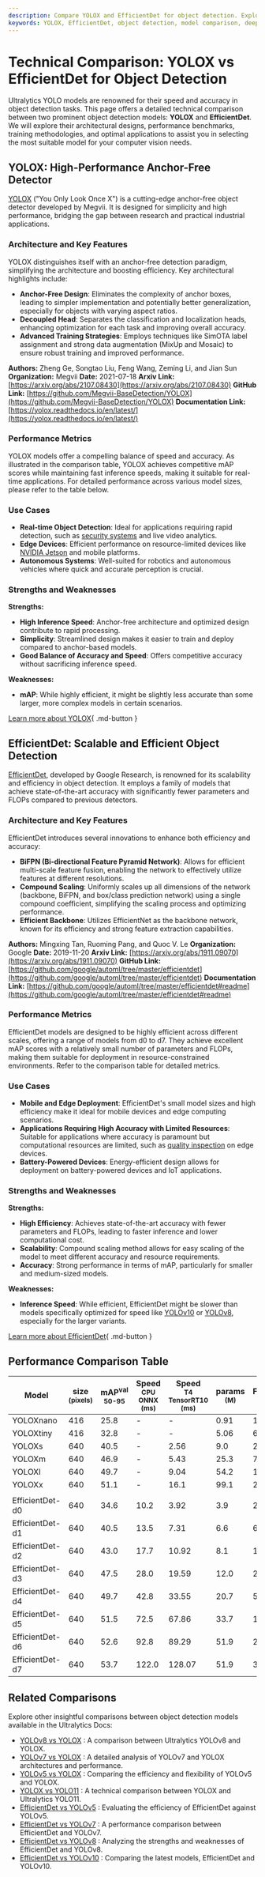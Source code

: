 ```yaml
---
description: Compare YOLOX and EfficientDet for object detection. Explore architecture, performance, and use cases to pick the best model for your needs.
keywords: YOLOX, EfficientDet, object detection, model comparison, deep learning, computer vision, performance benchmark, Ultralytics
---
```


# Technical Comparison: YOLOX vs EfficientDet for Object Detection

Ultralytics YOLO models are renowned for their speed and accuracy in object detection tasks. This page offers a detailed technical comparison between two prominent object detection models: **YOLOX** and **EfficientDet**. We will explore their architectural designs, performance benchmarks, training methodologies, and optimal applications to assist you in selecting the most suitable model for your computer vision needs.

<script async src="https://cdn.jsdelivr.net/npm/chart.js"></script>
<script defer src="../../javascript/benchmark.js"></script>

<canvas id="modelComparisonChart" width="1024" height="400" active-models='["YOLOX", "EfficientDet"]'></canvas>

## YOLOX: High-Performance Anchor-Free Detector

[YOLOX](https://arxiv.org/abs/2107.08430) ("You Only Look Once X") is a cutting-edge anchor-free object detector developed by Megvii. It is designed for simplicity and high performance, bridging the gap between research and practical industrial applications.

### Architecture and Key Features

YOLOX distinguishes itself with an anchor-free detection paradigm, simplifying the architecture and boosting efficiency. Key architectural highlights include:

- **Anchor-Free Design**: Eliminates the complexity of anchor boxes, leading to simpler implementation and potentially better generalization, especially for objects with varying aspect ratios.
- **Decoupled Head**: Separates the classification and localization heads, enhancing optimization for each task and improving overall accuracy.
- **Advanced Training Strategies**: Employs techniques like SimOTA label assignment and strong data augmentation (MixUp and Mosaic) to ensure robust training and improved performance.

**Authors:** Zheng Ge, Songtao Liu, Feng Wang, Zeming Li, and Jian Sun
**Organization:** Megvii
**Date:** 2021-07-18
**Arxiv Link:** [https://arxiv.org/abs/2107.08430](https://arxiv.org/abs/2107.08430)
**GitHub Link:** [https://github.com/Megvii-BaseDetection/YOLOX](https://github.com/Megvii-BaseDetection/YOLOX)
**Documentation Link:** [https://yolox.readthedocs.io/en/latest/](https://yolox.readthedocs.io/en/latest/)

### Performance Metrics

YOLOX models offer a compelling balance of speed and accuracy. As illustrated in the comparison table, YOLOX achieves competitive mAP scores while maintaining fast inference speeds, making it suitable for real-time applications. For detailed performance across various model sizes, please refer to the table below.

### Use Cases

- **Real-time Object Detection**: Ideal for applications requiring rapid detection, such as [security systems](https://www.ultralytics.com/blog/security-alarm-system-projects-with-ultralytics-yolov8) and live video analytics.
- **Edge Devices**: Efficient performance on resource-limited devices like [NVIDIA Jetson](https://docs.ultralytics.com/guides/nvidia-jetson/) and mobile platforms.
- **Autonomous Systems**: Well-suited for robotics and autonomous vehicles where quick and accurate perception is crucial.

### Strengths and Weaknesses

**Strengths:**

- **High Inference Speed**: Anchor-free architecture and optimized design contribute to rapid processing.
- **Simplicity**: Streamlined design makes it easier to train and deploy compared to anchor-based models.
- **Good Balance of Accuracy and Speed**: Offers competitive accuracy without sacrificing inference speed.

**Weaknesses:**

- **mAP**: While highly efficient, it might be slightly less accurate than some larger, more complex models in certain scenarios.

[Learn more about YOLOX](https://yolox.readthedocs.io/en/latest/){ .md-button }

## EfficientDet: Scalable and Efficient Object Detection

[EfficientDet](https://arxiv.org/abs/1911.09070), developed by Google Research, is renowned for its scalability and efficiency in object detection. It employs a family of models that achieve state-of-the-art accuracy with significantly fewer parameters and FLOPs compared to previous detectors.

### Architecture and Key Features

EfficientDet introduces several innovations to enhance both efficiency and accuracy:

- **BiFPN (Bi-directional Feature Pyramid Network)**: Allows for efficient multi-scale feature fusion, enabling the network to effectively utilize features at different resolutions.
- **Compound Scaling**: Uniformly scales up all dimensions of the network (backbone, BiFPN, and box/class prediction network) using a single compound coefficient, simplifying the scaling process and optimizing performance.
- **Efficient Backbone**: Utilizes EfficientNet as the backbone network, known for its efficiency and strong feature extraction capabilities.

**Authors:** Mingxing Tan, Ruoming Pang, and Quoc V. Le
**Organization:** Google
**Date:** 2019-11-20
**Arxiv Link:** [https://arxiv.org/abs/1911.09070](https://arxiv.org/abs/1911.09070)
**GitHub Link:** [https://github.com/google/automl/tree/master/efficientdet](https://github.com/google/automl/tree/master/efficientdet)
**Documentation Link:** [https://github.com/google/automl/tree/master/efficientdet#readme](https://github.com/google/automl/tree/master/efficientdet#readme)

### Performance Metrics

EfficientDet models are designed to be highly efficient across different scales, offering a range of models from d0 to d7. They achieve excellent mAP scores with a relatively small number of parameters and FLOPs, making them suitable for deployment in resource-constrained environments. Refer to the comparison table for detailed metrics.

### Use Cases

- **Mobile and Edge Deployment**: EfficientDet's small model sizes and high efficiency make it ideal for mobile devices and edge computing scenarios.
- **Applications Requiring High Accuracy with Limited Resources**: Suitable for applications where accuracy is paramount but computational resources are limited, such as [quality inspection](https://www.ultralytics.com/blog/quality-inspection-in-manufacturing-traditional-vs-deep-learning-methods) on edge devices.
- **Battery-Powered Devices**: Energy-efficient design allows for deployment on battery-powered devices and IoT applications.

### Strengths and Weaknesses

**Strengths:**

- **High Efficiency**: Achieves state-of-the-art accuracy with fewer parameters and FLOPs, leading to faster inference and lower computational cost.
- **Scalability**: Compound scaling method allows for easy scaling of the model to meet different accuracy and resource requirements.
- **Accuracy**: Strong performance in terms of mAP, particularly for smaller and medium-sized models.

**Weaknesses:**

- **Inference Speed**: While efficient, EfficientDet might be slower than models specifically optimized for speed like [YOLOv10](https://docs.ultralytics.com/models/yolov10/) or [YOLOv8](https://docs.ultralytics.com/models/yolov8/), especially for the larger variants.

[Learn more about EfficientDet](https://github.com/google/automl/tree/master/efficientdet#readme){ .md-button }

## Performance Comparison Table

| Model           | size<br><sup>(pixels) | mAP<sup>val<br>50-95 | Speed<br><sup>CPU ONNX<br>(ms) | Speed<br><sup>T4 TensorRT10<br>(ms) | params<br><sup>(M) | FLOPs<br><sup>(B) |
| --------------- | --------------------- | -------------------- | ------------------------------ | ----------------------------------- | ------------------ | ----------------- |
| YOLOXnano       | 416                   | 25.8                 | -                              | -                                   | 0.91               | 1.08              |
| YOLOXtiny       | 416                   | 32.8                 | -                              | -                                   | 5.06               | 6.45              |
| YOLOXs          | 640                   | 40.5                 | -                              | 2.56                                | 9.0                | 26.8              |
| YOLOXm          | 640                   | 46.9                 | -                              | 5.43                                | 25.3               | 73.8              |
| YOLOXl          | 640                   | 49.7                 | -                              | 9.04                                | 54.2               | 155.6             |
| YOLOXx          | 640                   | 51.1                 | -                              | 16.1                                | 99.1               | 281.9             |
|                 |                       |                      |                                |                                     |                    |                   |
| EfficientDet-d0 | 640                   | 34.6                 | 10.2                           | 3.92                                | 3.9                | 2.54              |
| EfficientDet-d1 | 640                   | 40.5                 | 13.5                           | 7.31                                | 6.6                | 6.1               |
| EfficientDet-d2 | 640                   | 43.0                 | 17.7                           | 10.92                               | 8.1                | 11.0              |
| EfficientDet-d3 | 640                   | 47.5                 | 28.0                           | 19.59                               | 12.0               | 24.9              |
| EfficientDet-d4 | 640                   | 49.7                 | 42.8                           | 33.55                               | 20.7               | 55.2              |
| EfficientDet-d5 | 640                   | 51.5                 | 72.5                           | 67.86                               | 33.7               | 130.0             |
| EfficientDet-d6 | 640                   | 52.6                 | 92.8                           | 89.29                               | 51.9               | 226.0             |
| EfficientDet-d7 | 640                   | 53.7                 | 122.0                          | 128.07                              | 51.9               | 325.0             |

## Related Comparisons

Explore other insightful comparisons between object detection models available in the Ultralytics Docs:

- [YOLOv8 vs YOLOX](https://docs.ultralytics.com/compare/yolov8-vs-yolox/) : A comparison between Ultralytics YOLOv8 and YOLOX.
- [YOLOv7 vs YOLOX](https://docs.ultralytics.com/compare/yolov7-vs-yolox/) : A detailed analysis of YOLOv7 and YOLOX architectures and performance.
- [YOLOv5 vs YOLOX](https://docs.ultralytics.com/compare/yolov5-vs-yolox/) : Comparing the efficiency and flexibility of YOLOv5 and YOLOX.
- [YOLOX vs YOLO11](https://docs.ultralytics.com/compare/yolox-vs-yolo11/) : A technical comparison between YOLOX and Ultralytics YOLO11.
- [EfficientDet vs YOLOv5](https://docs.ultralytics.com/compare/efficientdet-vs-yolov5/) : Evaluating the efficiency of EfficientDet against YOLOv5.
- [EfficientDet vs YOLOv7](https://docs.ultralytics.com/compare/efficientdet-vs-yolov7/) : A performance comparison between EfficientDet and YOLOv7.
- [EfficientDet vs YOLOv8](https://docs.ultralytics.com/compare/efficientdet-vs-yolov8/) : Analyzing the strengths and weaknesses of EfficientDet and YOLOv8.
- [EfficientDet vs YOLOv10](https://docs.ultralytics.com/compare/efficientdet-vs-yolov10/) : Comparing the latest models, EfficientDet and YOLOv10.
